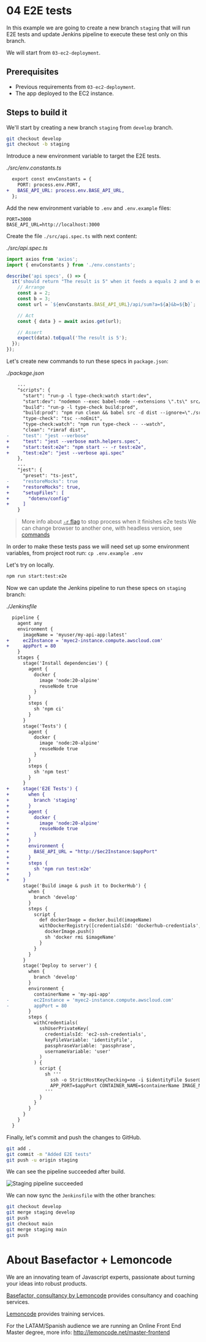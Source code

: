 # 04 E2E tests

In this example we are going to create a new branch `staging` that will run E2E tests and update Jenkins pipeline to execute these test only on this branch.

We will start from `03-ec2-deployment`.

## Prerequisites

- Previous requirements from `03-ec2-deployment`.
- The app deployed to the EC2 instance.

## Steps to build it

We'll start by creating a new branch `staging` from `develop` branch.

```bash
git checkout develop
git checkout -b staging
```

Introduce a new environment variable to target the E2E tests.

_./src/env.constants.ts_

```diff
  export const envConstants = {
    PORT: process.env.PORT,
+   BASE_API_URL: process.env.BASE_API_URL,
  };
```

Add the new environment variable to `.env` and `.env.example` files:

```
PORT=3000
BASE_API_URL=http://localhost:3000
```

Create the file `./src/api.spec.ts` with next content:

_./src/api.spec.ts_

```javascript
import axios from 'axios';
import { envConstants } from './env.constants';

describe('api specs', () => {
  it('should return "The result is 5" when it feeds a equals 2 and b equals 3', async () => {
    // Arrange
    const a = 2;
    const b = 3;
    const url = `${envConstants.BASE_API_URL}/api/sum?a=${a}&b=${b}`;

    // Act
    const { data } = await axios.get(url);

    // Assert
    expect(data).toEqual('The result is 5');
  });
});
```

Let's create new commands to run these specs in `package.json`:

_./package.json_

```diff
    ...
    "scripts": {
      "start": "run-p -l type-check:watch start:dev",
      "start:dev": "nodemon --exec babel-node --extensions \".ts\" src/index.ts",
      "build": "run-p -l type-check build:prod",
      "build:prod": "npm run clean && babel src -d dist --ignore=\"./src/**/*.spec.ts\" --extensions \".ts\"",
      "type-check": "tsc --noEmit",
      "type-check:watch": "npm run type-check -- --watch",
      "clean": "rimraf dist",
-     "test": "jest --verbose"
+     "test": "jest --verbose math.helpers.spec",
+     "start:test:e2e": "npm start -- -r test:e2e",
+     "test:e2e": "jest --verbose api.spec"
    },
    ...
    "jest": {
      "preset": "ts-jest",
-     "restoreMocks": true
+     "restoreMocks": true,
+     "setupFiles": [
+       "dotenv/config"
+     ]
    }
```

> More info about [`-r` flag](https://github.com/mysticatea/npm-run-all/blob/master/docs/npm-run-all.md#npm-run-all-command) to stop process when it finishes e2e tests
> We can change browser to another one, with headless version, see [commands](https://docs.cypress.io/guides/guides/command-line.html#Commands)

In order to make these tests pass we will need set up some environment variables, from project root run: `cp .env.example .env`

Let's try on locally.

```bash
npm run start:test:e2e
```

Now we can update the Jenkins pipeline to run these specs on `staging` branch:

_./Jenkinsfile_

```diff
  pipeline {
    agent any
    environment {
      imageName = 'myuser/my-api-app:latest'
+     ec2Instance = 'myec2-instance.compute.awscloud.com'
+     appPort = 80
    }
    stages {
      stage('Install dependencies') {
        agent {
          docker {
            image 'node:20-alpine'
            reuseNode true
          }
        }
        steps {
          sh 'npm ci'
        }
      }
      stage('Tests') {
        agent {
          docker {
            image 'node:20-alpine'
            reuseNode true
          }
        }
        steps {
          sh 'npm test'
        }
      }
+     stage('E2E Tests') {
+       when {
+         branch 'staging'
+       }
+       agent {
+         docker {
+           image 'node:20-alpine'
+           reuseNode true
+         }
+       }
+       environment {
+         BASE_API_URL = "http://$ec2Instance:$appPort"
+       }
+       steps {
+         sh 'npm run test:e2e'
+       }
+     }
      stage('Build image & push it to DockerHub') {
        when {
          branch 'develop'
        }
        steps {
          script {
            def dockerImage = docker.build(imageName)
            withDockerRegistry([credentialsId: 'dockerhub-credentials', url: '']) {
              dockerImage.push()
              sh 'docker rmi $imageName'
            }
          }
        }
      }
      stage('Deploy to server') {
        when {
          branch 'develop'
        }
        environment {
          containerName = 'my-api-app'
-         ec2Instance = 'myec2-instance.compute.awscloud.com'
-         appPort = 80
        }
        steps {
          withCredentials(
            sshUserPrivateKey(
              credentialsId: 'ec2-ssh-credentials',
              keyFileVariable: 'identityFile',
              passphraseVariable: 'passphrase',
              usernameVariable: 'user'
            )
          ) {
            script {
              sh '''
                ssh -o StrictHostKeyChecking=no -i $identityFile $user@$ec2Instance \
                APP_PORT=$appPort CONTAINER_NAME=$containerName IMAGE_NAME=$imageName bash < ./scripts/deploy.sh
              '''
            }
          }
        }
      }
    }
  }

```

Finally, let's commit and push the changes to GitHub.

```bash
git add .
git commit -m "Added E2E tests"
git push -u origin staging
```

We can see the pipeline succeeded after build.

![Staging pipeline succeeded](../readme-resources/04-jenkins-staging-succeeded.png)

We can now sync the `Jenkinsfile` with the other branches:

```bash
git checkout develop
git merge staging develop
git push
git checkout main
git merge staging main
git push
```

# About Basefactor + Lemoncode

We are an innovating team of Javascript experts, passionate about turning your ideas into robust products.

[Basefactor, consultancy by Lemoncode](http://www.basefactor.com) provides consultancy and coaching services.

[Lemoncode](http://lemoncode.net/services/en/#en-home) provides training services.

For the LATAM/Spanish audience we are running an Online Front End Master degree, more info: http://lemoncode.net/master-frontend
